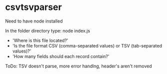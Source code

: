 # csvtsvparser

Need to have node installed

In the folder directory type: node index.js

* 'Where is this file located?'
* 'Is the file format CSV (comma-separated values) or TSV (tab-separated values)?'
* 'How many fields should each record contain?'

ToDo: TSV doesn't parse, more error handlng, header's aren't removed
